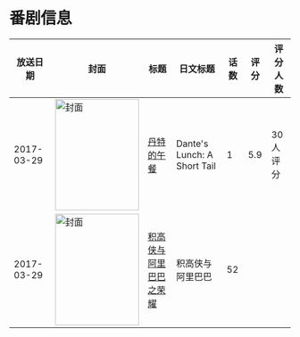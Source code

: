 # 番剧信息

|放送日期|封面|标题|日文标题|话数|评分|评分人数|
|---|---|---|---|---|---|---|
|2017-03-29|<img src="//lain.bgm.tv/pic/cover/c/60/02/239758_Ann9E.jpg" alt="封面" style="width:150px;height:200px;object-fit:cover;">|[丹特的午餐](https://bangumi.tv/subject/239758)|Dante's Lunch: A Short Tail|1|5.9|30人评分|
|2017-03-29|<img src="//lain.bgm.tv/pic/cover/c/f8/46/240763_4zu3t.jpg" alt="封面" style="width:150px;height:200px;object-fit:cover;">|[积高侠与阿里巴巴之荣耀](https://bangumi.tv/subject/240763)|积高侠与阿里巴巴|52|||
